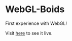 # WebGL-Boids
First experience with WebGL!

Visit [here](https://noahffiliation.github.io/WebGL-Boids/) to see it live.
